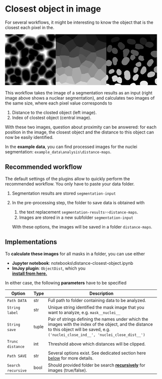 # Closest object in image

For several workflows, it might be interesting to know the object that is the closest each pixel in the.

![obj-dist-example.png](img/obj-dist-example.png)

This workflow takes the  image of a segmentation results as an input (right image above shows a
nuclear segmentation), and calculates two images of the same size, where each pixel value corresponds to 

1. Distance to the closted object (left image).
2. Index of clostest object (central image).

With these two images, question about proximity can be answered: for each position in the image, the closest
object and the distance to this object can now be easily identified.

In the **example data**, you can find processed images for the nuclei segmentation: `example_data\analysis\distance-maps`.

## Recommended workflow

The default settings of the plugins allow to quickly perform the recommended workflow. You only have 
to paste your data folder.  

1. Segmentation results are stored `segmentation-input`
2. In the pre-processing step, the folder to save data is obtained with 
    
    1. the text replacement `segmentation-results˃˃distance-maps`.
    2. Images are stored in a new subfolder `segmentation-input`
    
    With these options, the images will be saved in a folder `distance-maps`.

## Implementations

To **calculate these images** for all masks in a folder, you can use either

* **Jupyter notebook**: notebooks\distance-closest-object.ipynb
* **ImJoy plugin**:  `ObjectDist`, which you  
<a href="https://imjoy.io/#/app?w=fq-segmentation&plugin=fish-quant/segmentation:ObjectDist@stable&upgrade=1" target="_blank">**install from here.**</a>

In either case, the following **parameters** have to be specified

Option           | Type |  Description
---------------- | ---- |  -----------
`Path DATA`    | str  | Full path to folder containing data to be analyzed.
`String label`    | str  |  Unique string identified the mask image that you want to analyze, e.g. `mask__nuclei__`
`String save`    | tuple  | Pair of strings defining the names under which the images with the index of the object, and the distance to this object will be saved, e.g. `('nuclei_close_ind__', 'nuclei_close_dist__')`
`Trunc distance`    | int  | Threshold above which distances will be clipped.
`Path SAVE`    | str  |  Several options exist. See dedicated section here [below](data.md#specify-folder-to-save-your-data) for more details.
`Search recursive`    | bool  | Should provided folder be search [**recursively**](analysis-general-behavior.md#recursive-search-for-data) for images (true/false).
